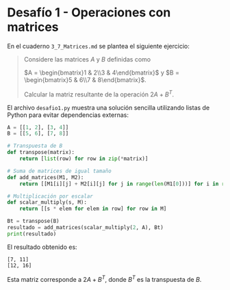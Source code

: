 # Desafío 1 - Operaciones con matrices

En el cuaderno `3_7_Matrices.md` se plantea el siguiente ejercicio:

> Considere las matrices $A$ y $B$ definidas como
>
> $A = \begin{bmatrix}1 & 2\\3 & 4\end{bmatrix}$ y
> $B = \begin{bmatrix}5 & 6\\7 & 8\end{bmatrix}$.
>
> Calcular la matriz resultante de la operación $2A + B^T$.

El archivo `desafio1.py` muestra una solución sencilla utilizando listas de Python para evitar dependencias externas:

```python
A = [[1, 2], [3, 4]]
B = [[5, 6], [7, 8]]

# Transpuesta de B
def transpose(matrix):
    return [list(row) for row in zip(*matrix)]

# Suma de matrices de igual tamaño
def add_matrices(M1, M2):
    return [[M1[i][j] + M2[i][j] for j in range(len(M1[0]))] for i in range(len(M1))]

# Multiplicación por escalar
def scalar_multiply(s, M):
    return [[s * elem for elem in row] for row in M]

Bt = transpose(B)
resultado = add_matrices(scalar_multiply(2, A), Bt)
print(resultado)
```

El resultado obtenido es:

```
[7, 11]
[12, 16]
```

Esta matriz corresponde a $2A + B^T$, donde $B^T$ es la transpuesta de $B$.
